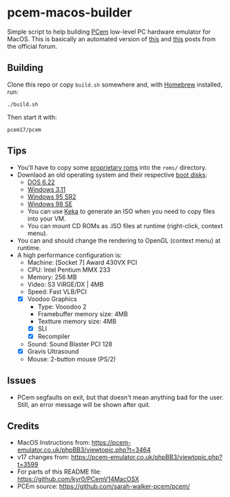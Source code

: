 # pcem-macos-builder



Simple script to help building [PCem](https://pcem-emulator.co.uk/) low-level PC hardware emulator for MacOS. This is basically an automated version of [this](https://pcem-emulator.co.uk/phpBB3/viewtopic.php?t=3464) and [this](https://pcem-emulator.co.uk/phpBB3/viewtopic.php?t=3599) posts from the official forum.



## Building



Clone this repo or copy `build.sh` somewhere and, with [Homebrew](https://brew.sh/) installed, run:

```shell
./build.sh
```

Then start it with:

```shell
pcem17/pcem
```



## Tips



- You'll have to copy some [proprietary roms](https://archive.org/details/dos_rom_bios_collection) into the `roms/` directory.
- Downlaod an old operating system and their respective [boot disks](https://www.allbootdisks.com/):
     - [DOS 6.22](https://archive.org/details/MS_DOS_6.22_MICROSOFT)
     - [Windows 3.11](https://archive.org/details/win3_stock)
     - [Windows 95 SR2](https://archive.org/details/Win95OSR2)
     - [Windows 98 SE](https://archive.org/details/win98se_201801)
   - You can use [Keka](https://www.keka.io/) to generate an ISO when you need to copy files into your VM.
   - You can mount CD ROMs as .ISO files at runtime (right-click, context menu).
- You can and should change the rendering to OpenGL (context menu) at runtime.
- A high performance configuration is: 
  - Machine: [Socket 7] Award 430VX PCI
  - CPU: Intel Pentium MMX 233
  - Memory: 256 MB
  - Video: S3 ViRGE/DX | 4MB
  - Speed: Fast VLB/PCI
  - [x] Voodoo Graphics
    - Type: Vooodoo 2
    - Framebuffer memory size: 4MB
    - Textture memory size: 4MB
    - [x] SLI
    - [x] Recompiler
  - Sound: Sound Blaster PCI 128
  - [x] Gravis Ultrasound
  - Mouse: 2-button mouse (PS/2)



## Issues



- PCem segfaults on exit, but that doesn't mean anything bad for the user. Still, an error message will be shown after quit.
  
  

## Credits



- MacOS Instructions from: https://pcem-emulator.co.uk/phpBB3/viewtopic.php?t=3464
- v17 changes from: https://pcem-emulator.co.uk/phpBB3/viewtopic.php?t=3599
- For parts of this README file: https://github.com/kyr0/PCemV14MacOSX
- PCEm source: https://github.com/sarah-walker-pcem/pcem/